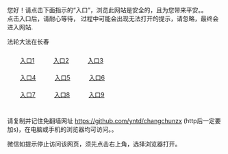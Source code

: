 您好！请点击下面指示的“入口”，浏览此网站是安全的，且为您带来平安。。 <br/>
点击入口后，请耐心等待， 过程中可能会出现无法打开的提示，请忽略，最终会进入网站. </br>

法轮大法在长春<br/>
<div style="padding:10px"><a style="margin:20px" target="_blank" href="https://d281kv8e08t3gs.cloudfront.net/2Qpsp?mmofcb" id="ccLink1" rel="nofollow">入口1</a> <a target="_blank" style="margin:20px" href="https://d1ajddwjl5oop5.cloudfront.net/2Qpsp?vmfih" id="ccLink2" rel="nofollow">入口2</a> <a style="margin:20px" target="_blank" href="https://d2xmgc0umc8rnu.cloudfront.net/2Qpsp?dzanfoo" id="ccLink3" rel="nofollow">入口3</a></div>

<div style="padding:10px" ><a style="margin:20px" target="_blank" href="https://d281kv8e08t3gs.cloudfront.net/2Qpsp?mmofcb" id="ccLink4" rel="nofollow">入口4</a> <a style="margin:20px" href="https://d1ajddwjl5oop5.cloudfront.net/2Qpsp?vmfih" target="_blank" id="ccLink5" rel="nofollow">入口5</a> <a style="margin:20px" href="https://d2xmgc0umc8rnu.cloudfront.net/2Qpsp?dzanfoo" target="_blank" id="ccLink6" rel="nofollow">入口6</a></div>

<div style="padding:10px"><a style="margin:20px" target="_blank" href="https://d281kv8e08t3gs.cloudfront.net/2Qpsp?mmofcb" id="ccLink7" rel="nofollow">入口7</a> <a style="margin:20px" href="https://d1ajddwjl5oop5.cloudfront.net/2Qpsp?vmfih" target="_blank" id="ccLink8" rel="nofollow">入口8</a> <a style="margin:20px" target="_blank" href="https://d2xmgc0umc8rnu.cloudfront.net/2Qpsp?dzanfoo" id="ccLink9" rel="nofollow">入口9</a></div>

<br/>



请复制并记住免翻墙网址 https://github.com/yntd/changchunzx (http后一定要加s)，在电脑或手机的浏览器均可访问。。<br/>

微信如提示停止访问该网页，须先点击右上角，选择浏览器打开。
